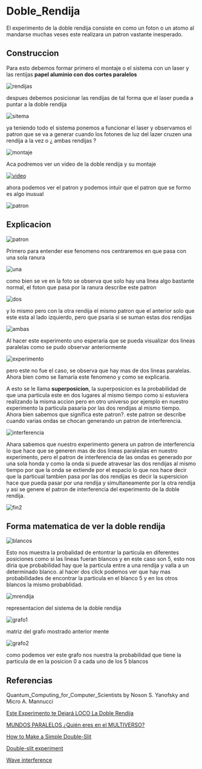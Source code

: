 # Doble_Rendija

El experimento de la doble rendija consiste en como un foton o un atomo
al mandarse muchas veses este realizara un patron vastante inesperado.

## Construccion

Para esto debemos formar primero el montaje o el sistema con un laser y las rentijas **papel aluminio con dos cortes paralelos**

![rendijas](https://github.com/Daniel19902/Doble_Rendija/blob/master/img/rendijas.jpeg)

despues debemos posicionar las rendijas de tal forma que el laser pueda a puntar a la doble rendija

![sitema](https://github.com/Daniel19902/Doble_Rendija/blob/master/img/montaje.jpeg)

ya teniendo todo el sistema ponemos a funcionar el laser y observamos el patron que se va a generar cuando los fotones de luz del lazer cruzen una rendija a la vez o ¿ ambas rendijas ?

![montaje](https://github.com/Daniel19902/Doble_Rendija/blob/master/img/sistema.jpeg)

Aca podremos ver un video de la doble rendija y su montaje

[![video](http://img.youtube.com/vi/Uqb8kJOwpVc/0.jpg)](http://www.youtube.com/watch?v=Uqb8kJOwpVc "Doble rendija") 

ahora podemos ver el patron y podemos intuir que el patron que se formo es algo inusual 

![patron](https://github.com/Daniel19902/Doble_Rendija/blob/master/img/patron.jpeg)


## Explicacion

![patron](https://github.com/Daniel19902/Doble_Rendija/blob/master/img/fin.png)


Primero para entender ese fenomeno nos centraremos en que pasa con una sola ranura

![una](https://github.com/Daniel19902/Doble_Rendija/blob/master/img/una.PNG)

como bien se ve en la foto se observa que solo hay una linea algo bastante normal, el foton que pasa por la ranura describe este patron

![dos](https://github.com/Daniel19902/Doble_Rendija/blob/master/img/dos.PNG)

y lo mismo pero con la otra rendija el mismo patron que el anterior solo que este esta al lado izquierdo, pero que psaria si se suman estas dos rendijas 

![ambas](https://github.com/Daniel19902/Doble_Rendija/blob/master/img/doble%20rendija%20particula.png)

Al hacer este experimento uno esperaria que se pueda visualizar dos lineas paralelas como se pudo observar anteriormente 

![experimento](https://github.com/Daniel19902/Doble_Rendija/blob/master/img/ambas.PNG)

pero este no fue el caso, se observa que hay mas de dos lineas paralelas. Ahora bien como se llamaria este fenomeno y como se explicaria.

A esto se le llama **superposicion**, la superposicion es la probabilidad de que una particula este en dos lugares al mismo tiempo como si estuviera realizando la misma accion
pero en otro universo por ejemplo en nuestro experimento la particula pasaria por las dos rendijas al mismo tiempo.
Ahora bien sabemos que significa este patron?. este patron se describe cuando varias ondas se chocan generando un patron
de interferencia.

![interferencia](https://github.com/Daniel19902/Doble_Rendija/blob/master/img/ondas.jpg)


Ahara sabemos que nuestro experimento genera un patron de interferencia lo que hace que se generen mas de dos lineas paraleslas en nuestro experimento, pero el patron de interferencia
de las ondas es generado por una sola honda y como la onda si puede atravesar las dos rendijas al mismo tiempo por que la onda se extiende por el espacio lo que nos hace decir que
la particual tambien pasa por las dos rendijas es decir la supersicion hace que pueda pasar por una rendija y simultaneamente por la otra rendija y asi se genere el patron de interferencia del experimento
de la doble rendija.

![fin2](https://github.com/Daniel19902/Doble_Rendija/blob/master/img/fin%202.png)

 

## Forma matematica de ver la doble rendija

![blancos](https://github.com/Daniel19902/Doble_Rendija/blob/master/img/blancos.PNG)


Esto nos muestra la probalidad de entontrar la particula en diferentes posiciones como si las lineas fueran blancos y en
este caso son 5, esto nos diria que probabilidad hay que la particula entre a una rendija y valla a un determinado blanco. 
al hacer dos click podemos ver que hay mas probabilidades de encontrar la particula en el blanco 5 y en los otros  blancos
la mismo probablidad.

![mrendija](https://github.com/Daniel19902/Doble_Rendija/blob/master/img/mrndija.jpg)

representacion del sistema de la doble rendija

![grafo1](https://github.com/Daniel19902/Doble_Rendija/blob/master/img/grafo%201.PNG)

matriz del grafo mostrado anterior mente

![grafo2](https://github.com/Daniel19902/Doble_Rendija/blob/master/img/grafo%202.PNG)

como podemos ver este grafo nos nuestra la probabilidad que tiene la particula de en la posicion 0 a cada uno de los 5 blancos



## Referencias
Quantum_Computing_for_Computer_Scientists by Noson S. Yanofsky and Micro A. Mannucci

[Este Experimento te Dejará LOCO La Doble Rendija](https://www.youtube.com/watch?v=Y9ScxCemsPM&t=1s)

[MUNDOS PARALELOS ¿Quién eres en el MULTIVERSO?](https://www.youtube.com/watch?v=dNTN4BTHIVY&t=337s)

[How to Make a Simple Double-Slit](https://www.instructables.com/id/How-To-Make-a-Simple-Double-Slit/)

[Double-slit experiment](https://en.wikipedia.org/wiki/Double-slit_experiment)

[Wave interference](https://en.wikipedia.org/wiki/Wave_interference)

